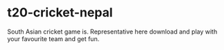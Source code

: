 # t20-cricket-nepal
South Asian cricket game is. Representative here download and play with your favourite team and get fun. 
